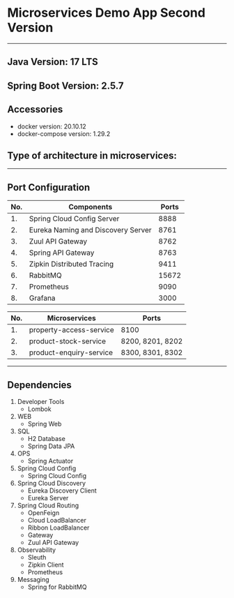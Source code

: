 # Microservices Demo App Second Version

---------------------------------------

Java Version: 17 LTS
---------------------------------------

Spring Boot Version: 2.5.7
---------------------------------------

Accessories
---------------------------------------
- docker version: 20.10.12
- docker-compose version: 1.29.2

Type of architecture in microservices:
---------------------------------------

---------------------------------------

Port Configuration
---------------------------------------

|No.|Components | Ports |
|--|------------|-------|
|1.|Spring Cloud Config Server| 8888 |
|2.|Eureka Naming and Discovery Server| 8761 |
|3.|Zuul API Gateway| 8762	|
|4.|Spring API Gateway| 8763 |
|5.|Zipkin Distributed Tracing| 9411 |
|6.|RabbitMQ| 15672 |
|7.|Prometheus| 9090 |
|8.|Grafana| 3000 |

|No.|Microservices | Ports |
|---|------------|-------|
|1.|property-access-service| 8100 |
|2.|product-stock-service|	8200, 8201, 8202 |
|3.|product-enquiry-service| 8300, 8301, 8302 |

---------------------------------------

Dependencies
---------------------------------------
1. Developer Tools
   - Lombok
2. WEB
   - Spring Web
3. SQL
   - H2 Database
   - Spring Data JPA
4. OPS
   - Spring Actuator
5. Spring Cloud Config
   - Spring Cloud Config
6. Spring Cloud Discovery
   - Eureka Discovery Client
   - Eureka Server
7. Spring Cloud Routing
   - OpenFeign
   - Cloud LoadBalancer
   - Ribbon LoadBalancer
   - Gateway
   - Zuul API Gateway
8. Observability
   - Sleuth
   - Zipkin Client
   - Prometheus
9. Messaging
   - Spring for RabbitMQ
